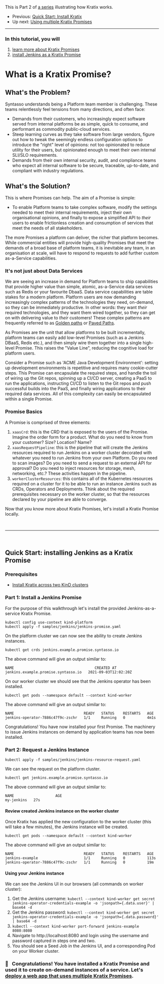 This is Part 2 of [a series](./README.md) illustrating how Kratix works. 
* Previous: [Quick Start: Install Kratix](/installing-kratix/)
* Up next: [Using multiple Kratix Promises](/using-multiple-promises/)

<hr> 

### In this tutorial, you will 
1. [learn more about Kratix Promises](https://github.com/syntasso/workshop/tree/main/installing-a-promise/README.md#what-is-a-kratix-promise)
1. [install Jenkins as a Kratix Promise](https://github.com/syntasso/workshop/tree/main/installing-a-promise/README.md#quick-start-installing-Jenkins-as-a-kratix-promise)

# What is a Kratix Promise?

## What's the Problem? 
Syntasso understands being a Platform team member is challenging. These teams relentlessly feel tensions from many directions, and often face: 
* Demands from their customers, who increasingly expect software served from internal platforms be as simple, quick to consume, and performant as commodity public-cloud services.
* Steep learning curves as they take software from large vendors, figure out how to tweak the seemingly endless configuration options to introduce the "right" level of opinions: not too opinionated to reduce utility for their users, but opinionated enough to meet their own internal SLI/SLO requirements.
* Demands from their own internal security, audit, and compliance teams who expect all internal software to be secure, traceable, up-to-date, and compliant with industry regulations.  

## What's the Solution? 
This is where Promises can help. The aim of a Promise is simple: 
* To enable Platform teams to take complex software, modify the settings needed to meet their internal requirements, inject their own organisational opinions, and finally to expose a simplified API to _their_ users to enable frictionless creation and consumption of services that meet the needs of all stakeholders.  
   
The more Promises a platform can deliver, the richer that platform becomes. While commercial entities will provide high-quality Promises that meet the demands of a broad base of platform teams, it is inevitable any team, in an organisation at scale, will have to respond to requests to add further custom as-a-Service capabilities. 

### It's not just about Data Services
We are seeing an increase in demand for Platform teams to ship capabilities that provide higher value than simple, atomic, as-a-Service data services such as Redis or your favourite DbaaS. Data service capabilities are table stakes for a modern platform. Platform users are now demanding increasingly complex patterns of the technologies they need, on-demand, so they can be immediately productive. In other words: they want _their_ required technologies, and they want them wired together, so they can get on with delivering value to _their_ customers! These complex patterns are frequently referred to as [Golden paths](https://engineering.atspotify.com/2020/08/17/how-we-use-golden-paths-to-solve-fragmentation-in-our-software-ecosystem/) or [Paved Paths](https://medium.com/codex/what-is-a-paved-path-b2294463a3a9). 

As Promises are the unit that allow platforms to be built incrementally, platform teams can easily add low-level Promises (such as a Jenkins DBaaS, Redis etc.), and then simply wire them together into a single high-level Promise. This raises the "Value Line", reducing the cognitive load for platform users. 

Consider a Promise such as 'ACME Java Development Environment': setting up development environments is repetitive and requires many cookie-cutter steps. This Promise can encapsulate the required steps, and handle the toil of wiring up the Git repos, spinning up a CI/CD server, creating a PaaS to run the applications, instructing CI/CD to listen to the Git repos and push successful builds into the PaaS, and finally wiring applications to their required data services. All of this complexity can easily be encapsulated within a single Promise. 

### Promise Basics
A Promise is comprised of three elements:

1. `xaasCrd`: this is the CRD that is exposed to the users of the Promise. Imagine the order form for a product. What do you need to know from your customer? Size? Location? Name?
2. `xaasRequestPipeline`: this is the pipeline that will create the Jenkins resources required to run Jenkins on a worker cluster decorated with whatever you need to run Jenkins from your own Platform. Do you need to scan images? Do you need to send a request to an external API for approval? Do you need to inject resources for storage, mesh, networking, etc.? These activities happen in the pipeline.
3. `workerClusterResources`: this contains all of the Kubernetes resources required on a cluster for it to be able to run an instance Jenkins such as CRDs, Operators and Deployments. Think about the required prerequisites necessary on the worker cluster, so that the resources declared by your pipeline are able to converge.

Now that you know more about Kratix Promises, let's install a Kratix Promise locally.

<br>
<hr>
<br>

## Quick Start: installing Jenkins as a Kratix Promise

### Prerequisites 
* [Install Kratix across two KinD clusters](/installing-kratix/)

### Part 1: Install a Jenkins Promise 

For the purpose of this walkthrough let's install the provided Jenkins-as-a-service Kratix Promise.

```
kubectl config use-context kind-platform
kubectl apply -f samples/jenkins/jenkins-promise.yaml
```

On the platform cluster we can now see the ability to create Jenkins instances.

```
kubectl get crds jenkins.example.promise.syntasso.io
```

The above command will give an output similar to:
```
NAME                                     CREATED AT
jenkins.example.promise.syntasso.io   2021-09-03T12:02:20Z
```

On our worker cluster we should see that the Jenkins operator has been installed. 

```
kubectl get pods --namespace default --context kind-worker
```

The above command will give an output similar to:
```
NAME                                READY   STATUS    RESTARTS   AGE
jenkins-operator-7886c47f9c-zschr   1/1     Running   0          4m1s
```

Congratulations! You have now installed your first Promise. The machinery to issue Jenkins instances on demand by application teams has now been installed.

### Part 2: Request a Jenkins Instance

```
kubectl apply -f samples/jenkins/jenkins-resource-request.yaml
```

We can see the request on the platform cluster.

```
kubectl get jenkins.example.promise.syntasso.io
```

The above command will give an output similar to:
```
NAME                   AGE
my-jenkins   27s
```

#### Review created Jenkins instance on the worker cluster

Once Kratix has applied the new configuration to the worker cluster (this will take a few minutes), the Jenkins instance will be created.

```
kubectl get pods --namespace default --context kind-worker
```

The above command will give an output similar to:
```
NAME                                READY   STATUS    RESTARTS   AGE
jenkins-example                     1/1     Running   0          113s
jenkins-operator-7886c47f9c-zschr   1/1     Running   0          19m
```

#### Using your Jenkins instance

We can see the Jenkins UI in our browsers (all commands on worker cluster):
1. Get the Jenkins username: `kubectl --context kind-worker get secret jenkins-operator-credentials-example -o 'jsonpath={.data.user}' | base64 -d`
2. Get the Jenkins password: `kubectl --context kind-worker get secret jenkins-operator-credentials-example -o 'jsonpath={.data.password}' | base64 -d`
3. `kubectl --context kind-worker port-forward jenkins-example 8080:8080` 
4. Navigate to http://localhost:8080 and login using the username and password captured in steps one and two. 
5. You should see a Seed Job in the Jenkins UI, and a corresponding Pod on your Worker cluster. 

### 🎉 &nbsp; Congratulations! You have installed a Kratix Promise and used it to create on-demand instances of a service. Let's [deploy a web app that uses multiple Kratix Promises](/using-multiple-promises/README.md).